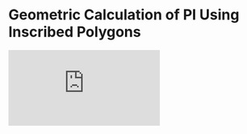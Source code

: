 # Geometric Calculation of PI Using Inscribed Polygons
![alt tag](https://raw.github.com/connor-occhialini/fin1/pi-poly-u.pdf)
